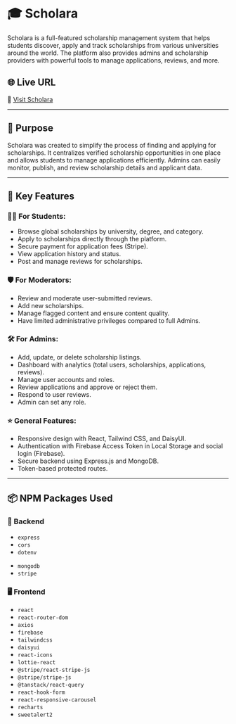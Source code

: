 # 🎓 Scholara

Scholara is a full-featured scholarship management system that helps students discover, apply and track scholarships from various universities around the world. The platform also provides admins and scholarship providers with powerful tools to manage applications, reviews, and more.

## 🌐 Live URL

🔗 [Visit Scholara](https://scholara-68d67.web.app/)  

---

## 🎯 Purpose

Scholara was created to simplify the process of finding and applying for scholarships. It centralizes verified scholarship opportunities in one place and allows students to manage applications efficiently. Admins can easily monitor, publish, and review scholarship details and applicant data.

---

## 🚀 Key Features

### 👨‍🎓 For Students:
- Browse global scholarships by university, degree, and category.
- Apply to scholarships directly through the platform.
- Secure payment for application fees (Stripe).
- View application history and status.
- Post and manage reviews for scholarships.


### 🛡️ For Moderators:
- Review and moderate user-submitted reviews.
- Add new scholarships.
- Manage flagged content and ensure content quality.
- Have limited administrative privileges compared to full Admins.

### 🛠️ For Admins:
- Add, update, or delete scholarship listings.
- Dashboard with analytics (total users, scholarships, applications, reviews).
- Manage user accounts and roles.
- Review applications and approve or reject them.
- Respond to user reviews.
- Admin can set any role.

### ⭐ General Features:
- Responsive design with React, Tailwind CSS, and DaisyUI.
- Authentication with Firebase Access Token in Local Storage and social login (Firebase).
- Secure backend using Express.js and MongoDB.
- Token-based protected routes.

---

## 📦 NPM Packages Used

### 🔧 Backend
- `express`
- `cors`
- `dotenv`
<!-- - `jsonwebtoken` -->
- `mongodb`
- `stripe`

### 🖥️ Frontend
- `react`
- `react-router-dom`
- `axios`
- `firebase`
- `tailwindcss`
- `daisyui`
- `react-icons`
- `lottie-react`
- `@stripe/react-stripe-js`
- `@stripe/stripe-js`
- `@tanstack/react-query`
- `react-hook-form`
- `react-responsive-carousel`
- `recharts`
- `sweetalert2`

<!-- ---

## 📁 Project Structure (Optional) -->
